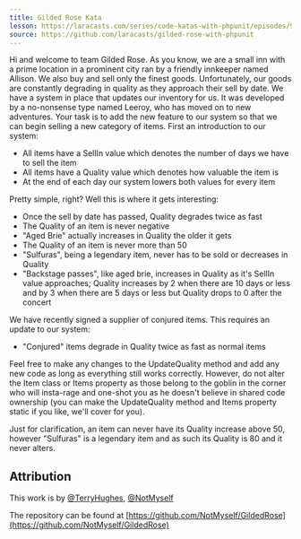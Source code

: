 ```yaml
---
title: Gilded Rose Kata
lesson: https://laracasts.com/series/code-katas-with-phpunit/episodes/9
source: https://github.com/laracasts/gilded-rose-with-phpunit
---
```


Hi and welcome to team Gilded Rose. As you know, we are a small inn with a 
prime location in a prominent city ran by a friendly innkeeper named 
Allison. We also buy and sell only the finest goods. Unfortunately, our 
goods are constantly degrading in quality as they approach their sell by 
date. We have a system in place that updates our inventory for us. It was 
developed by a no-nonsense type named Leeroy, who has moved on to new 
adventures. Your task is to add the new feature to our system so that we 
can begin selling a new category of items. First an introduction to our 
system:

- All items have a SellIn value which denotes the number of days we have 
to sell the item
- All items have a Quality value which denotes how valuable the item is
- At the end of each day our system lowers both values for every item

Pretty simple, right? Well this is where it gets interesting:

- Once the sell by date has passed, Quality degrades twice as fast
- The Quality of an item is never negative
- "Aged Brie" actually increases in Quality the older it gets
- The Quality of an item is never more than 50
- "Sulfuras", being a legendary item, never has to be sold or decreases 
in Quality
- "Backstage passes", like aged brie, increases in Quality as it's SellIn 
value approaches; Quality increases by 2 when there are 10 days or less 
and by 3 when there are 5 days or less but Quality drops to 0 after the 
concert

We have recently signed a supplier of conjured items. This requires an 
update to our system:

- "Conjured" items degrade in Quality twice as fast as normal items

Feel free to make any changes to the UpdateQuality method and add any 
new code as long as everything still works correctly. However, do not 
alter the Item class or Items property as those belong to the goblin 
in the corner who will insta-rage and one-shot you as he doesn't 
believe in shared code ownership (you can make the UpdateQuality 
method and Items property static if you like, we'll cover for you).

Just for clarification, an item can never have its Quality increase 
above 50, however "Sulfuras" is a legendary item and as such its 
Quality is 80 and it never alters.

## Attribution

This work is by [@TerryHughes](https://twitter.com/TerryHughes), [@NotMyself](https://twitter.com/NotMyself)

The repository can be found at [https://github.com/NotMyself/GildedRose](https://github.com/NotMyself/GildedRose)

